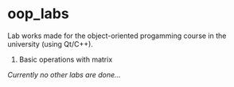 # oop_labs
Lab works made for the object-oriented progamming course in the university (using Qt/C++).

1. Basic operations with matrix

*Currently no other labs are done...*

